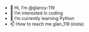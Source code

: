 - 👋 Hi, I’m @glancy-119
- 👀 I’m interested in coding 
- 🌱 I’m currently learning Python  
- 📫 How to reach me glan_119 (insta)

<!---
glancy-119/glancy-119 is a ✨ special ✨ repository because its `README.md` (this file) appears on your GitHub profile.
You can click the Preview link to take a look at your changes.
--->
